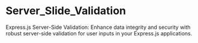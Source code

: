 # Server_Slide_Validation
Express.js Server-Side Validation: Enhance data integrity and security with robust server-side validation for user inputs in your Express.js applications.
